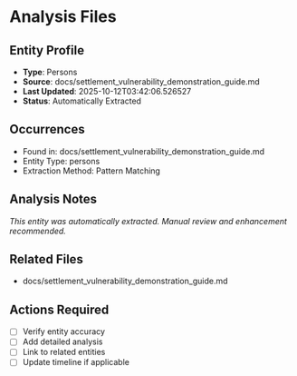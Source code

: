 # Analysis Files

## Entity Profile
- **Type**: Persons
- **Source**: docs/settlement_vulnerability_demonstration_guide.md
- **Last Updated**: 2025-10-12T03:42:06.526527
- **Status**: Automatically Extracted

## Occurrences
- Found in: docs/settlement_vulnerability_demonstration_guide.md
- Entity Type: persons
- Extraction Method: Pattern Matching

## Analysis Notes
*This entity was automatically extracted. Manual review and enhancement recommended.*

## Related Files
- docs/settlement_vulnerability_demonstration_guide.md

## Actions Required
- [ ] Verify entity accuracy
- [ ] Add detailed analysis
- [ ] Link to related entities
- [ ] Update timeline if applicable
